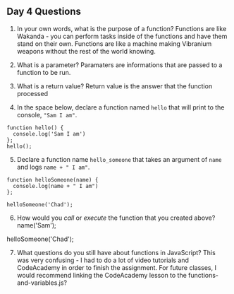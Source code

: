 ## Day 4 Questions

1. In your own words, what is the purpose of a function?
Functions are like Wakanda - you can perform tasks inside of the functions and have them stand on their own. Functions are like a machine making Vibranium weapons without the rest of the world knowing.

2. What is a parameter?
Paramaters are informations that are passed to a function to be run.

3. What is a return value?
Return value is the answer that the function processed

4. In the space below, declare a function named `hello` that will print to the console, `"Sam I am"`.
```
function hello() {
  console.log('Sam I am')
};
hello();
```
5. Declare a function name `hello_someone` that takes an argument of `name` and logs `name + " I am"`.
```
function helloSomeone(name) {
  console.log(name + " I am")
};

helloSomeone('Chad');

```

6. How would you _call_ or _execute_ the function that you created above?
name('Sam');

helloSomeone('Chad');

7. What questions do you still have about functions in JavaScript?
This was very confusing - I had to do a lot of video tutorials and CodeAcademy in order to finish the assignment. For future classes, I would recommend linking the CodeAcademy lesson to the functions-and-variables.js?

